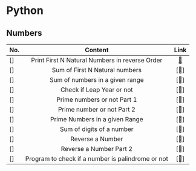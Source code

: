 # Python
## Numbers
| No.| Content| Link|
|:---|:---:|:---:|
|[]|Print First N Natural Numbers in reverse Order|[📂](https://github.com/Har8899/Python/edit/main/README.md)|
|[]|Sum of First N Natural numbers|[📂]|
|[]|Sum of numbers in a given range|[📂]|
|[]|Check if Leap Year or not|[📂]|
|[]|Prime numbers or not Part 1|[📂]|
|[]|Prime number or not Part 2|[📂]|
|[]|Prime Numbers in a given Range|[📂]|
|[]|Sum of digits of a number|[📂]|
|[]|Reverse a Number|[📂]|
|[]|Reverse a Number Part 2|[📂]|
|[]|Program to check if a number is palindrome or not|[📂]|
